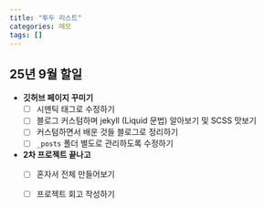 ```yaml
---
title: "투두 리스트"
categories: 메모
tags: []
---
```


## 25년 9월 할일
-  **깃허브 페이지 꾸미기**
    - [ ] 시맨틱 태그로 수정하기
    - [ ] 블로그 커스텀하며 jekyll (Liquid 문법) 알아보기 및 SCSS 맛보기
    - [ ] 커스텀하면서 배운 것들 블로그로 정리하기
    - [ ] `_posts` 폴더 별도로 관리하도록 수정하기

-  **2차 프로젝트 끝나고**
    - [ ] 혼자서 전체 만들어보기
    - [ ] 프로젝트 회고 작성하기

